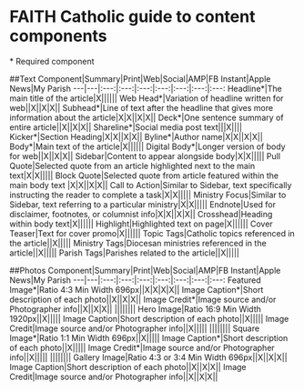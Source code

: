 # FAITH Catholic guide to content components
\* Required component

##Text
Component|Summary|Print|Web|Social|AMP|FB Instant|Apple News|My Parish
---|---|:---:|:---:|:---:|:---:|:---:|:---:|:---:
Headline\*|The main title of the article|X||||||
Web Head\*|Variation of headline written for web||X||X|X||
Subhead\*|Line of text after the headline that gives more information about the article|X|X||X|X||
Deck\*|One sentence summary of entire article||X||X|X||
Shareline\*|Social media post text|||X||||
Kicker\*|Section Heading|X|X||X|X||
Byline\*|Author name|X|X||X|X||
Body\*|Main text of the article|X||||||
Digital Body\*|Longer version of body for web||X||X|X||
Sidebar|Content to appear alongside body|X|X|||||
Pull Quote|Selected quote from an article highlighted next to the main text|X|X|||||
Block Quote|Selected quote from article featured within the main body text |X|X||X|X||
Call to Action|Similar to Sidebar, text specifically instructing the reader to complete a task|X|X|||||
Ministry Focus|Similar to Sidebar, text referring to a particular ministry|X|X|||||
Endnote|Used for disclaimer, footnotes, or columnist info|X|X||X|X||
Crosshead|Heading within body text|X||||||
Highlight|Highlighted text on page|X||||||
Cover Teaser|Text for cover promo|X||||||
Topic Tags|Catholic topics referenced in the article||X|||||
Ministry Tags|Diocesan ministries referenced in the article||X|||||
Parish Tags|Parishes related to the article||X|||||

##Photos
Component|Summary|Print|Web|Social|AMP|FB Instant|Apple News|My Parish
---|---|:---:|:---:|:---:|:---:|:---:|:---:|:---:
Featured Image\*|Ratio 4:3 Min Width 696px||X|X|X|X||
Image Caption\*|Short description of each photo||X||X|X||
Image Credit\*|Image source and/or Photographer info||X||X|X||
||||||||
Hero Image|Ratio 16:9 Min Width 1920px||X|||||
Image Caption|Short description of each photo||X|||||
Image Credit|Image source and/or Photographer info||X|||||
||||||||
Square Image\*|Ratio 1:1 Min Width 696px||X|||||
Image Caption\*|Short description of each photo||X|||||
Image Credit\*|Image source and/or Photographer info||X|||||
||||||||
Gallery Image|Ratio 4:3 or 3:4 Min Width 696px||X||X|X||
Image Caption|Short description of each photo||X||X|X||
Image Credit|Image source and/or Photographer info||X||X|X||
